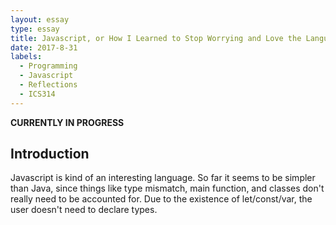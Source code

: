 ```yaml
---
layout: essay
type: essay
title: Javascript, or How I Learned to Stop Worrying and Love the Language
date: 2017-8-31
labels:
  - Programming
  - Javascript
  - Reflections
  - ICS314
---
```


**CURRENTLY IN PROGRESS**

## Introduction

Javascript is kind of an interesting language. So far it seems to be simpler than Java, since things like type mismatch, main function, and classes don't really need to be accounted for. Due to the existence of let/const/var, the user doesn't need to declare types.

